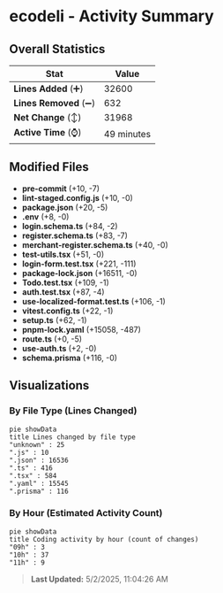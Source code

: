 # ecodeli - Activity Summary 

## Overall Statistics

| Stat                   | Value                                                             |
| ---------------------- | ----------------------------------------------------------------- |
| **Lines Added** (➕)   | 32600                                          |
| **Lines Removed** (➖) | 632                                        |
| **Net Change** (↕)    | 31968                |
| **Active Time** (⌚)   | 49 minutes |


## Modified Files
- **pre-commit** (+10, -7)
- **lint-staged.config.js** (+10, -0)
- **package.json** (+20, -5)
- **.env** (+8, -0)
- **login.schema.ts** (+84, -2)
- **register.schema.ts** (+83, -7)
- **merchant-register.schema.ts** (+40, -0)
- **test-utils.tsx** (+51, -0)
- **login-form.test.tsx** (+221, -111)
- **package-lock.json** (+16511, -0)
- **Todo.test.tsx** (+109, -1)
- **auth.test.tsx** (+87, -4)
- **use-localized-format.test.ts** (+106, -1)
- **vitest.config.ts** (+22, -1)
- **setup.ts** (+62, -1)
- **pnpm-lock.yaml** (+15058, -487)
- **route.ts** (+0, -5)
- **use-auth.ts** (+2, -0)
- **schema.prisma** (+116, -0)

## Visualizations

### By File Type (Lines Changed)

```mermaid
pie showData
title Lines changed by file type
"unknown" : 25
".js" : 10
".json" : 16536
".ts" : 416
".tsx" : 584
".yaml" : 15545
".prisma" : 116
```

### By Hour (Estimated Activity Count)

```mermaid
pie showData
title Coding activity by hour (count of changes)
"09h" : 3
"10h" : 37
"11h" : 9
```


> **Last Updated:** 5/2/2025, 11:04:26 AM